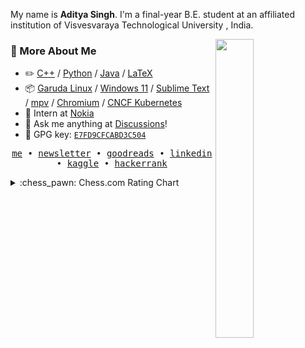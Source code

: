 My name is **Aditya Singh**. I'm a final-year B.E. student at an affiliated institution of Visvesvaraya Technological University , India.

<picture>
    <img align="right" width="35%" src="http://github-profile-summary-cards.vercel.app/api/cards/stats?username=EchoSingh&theme=tokyonight">
</picture>

### :space_invader: More About Me

-   :pencil2: [C++](https://github.com/EchoSingh?tab=repositories&type=&language=c%2B%2B&sort=) / [Python](https://github.com/EchoSingh?tab=repositories&type=&language=Python&sort=) / [Java](https://github.com/EchoSingh?tab=repositories&type=&language=Java&sort=) / [LaTeX](https://github.com/EchoSingh?tab=repositories&type=&language=TeX&sort=)  
-   :package: [Garuda Linux](https://garudalinux.org/) / [Windows 11](https://www.microsoft.com/windows/) / [Sublime Text](https://www.sublimetext.com/) / [mpv](https://mpv.io/) / [Chromium](https://www.chromium.org/) / [CNCF Kubernetes](https://kubernetes.io/)  
-   :handbag: Intern at [Nokia](https://www.nokia.com/)
-   :thought_balloon: Ask me anything at [Discussions](https://github.com/EchoSingh/EchoSingh/discussions/new/choose)!
-   :key: GPG key: [`E7FD9CFCABD3C504`](https://github.com/EchoSingh.gpg)

<p align="center">
  <samp>
    <a href="https://adi-pf.vercel.app">me</a> • 
    <a href="https://hashnode.com/@echosingh">newsletter</a> • 
    <a href="https://www.goodreads.com/aditya_reads">goodreads</a> • 
    <a href="https://www.linkedin.com/in/adityasinghgdev">linkedin</a> • 
    <a href="https://www.kaggle.com/adi2606">kaggle</a> • 
    <a href="https://www.hackerrank.com/profile/rayo_n">hackerrank</a>
  </samp>
</p>

<details>
<summary>:chess_pawn: Chess.com Rating Chart</summary>
<!-- START_RATING_GRAPH:chess.com -->
Chess.com rating chart for the last 200 games:

```ascii
1006 ┤                                                                                                                                                                         ╭╮
 981 ┤                                                                                                                                                                        ╭╯│
 957 ┤                                                                                                                                                                   ╭╮  ╭╯ │ ╭───╮
 932 ┤                                                                                                                                                                   ││  │  │ │   │
 908 ┤                                                                                                                                                                   │╰╮╭╯  ╰╮│   │
 883 ┤                                                                  ╭──╮                 ╭─╮  ╭──╮╭────╮          ╭╮╭╮                   ╭╮                 ╭───╮    │ ╰╯    ╰╯   │
 859 ┤                                                                  │  ╰──╮              │ ╰──╯  ╰╯    ╰────╮  ╭──╯╰╯│        ╭╮     ╭╮╭─╯╰────╮╭────╮╭╮╭───╯   ╰╮   │            │
 834 ┤               ╭─╮╭╮      ╭╮                                      │     ╰─────╮        │                  ╰──╯     │╭╮     ╭╯╰╮  ╭─╯╰╯       ╰╯    ╰╯╰╯        ╰╮ ╭╯            │
 810 ┼─╮╭╮      ╭╮╭──╯ ╰╯╰──────╯│        ╭────╮╭╮╭╮╭╮                  │           ╰──╮╭────╯                           ╰╯╰╮   ╭╯  ╰──╯                              │╭╯             │                  ╭╮
 785 ┤ ╰╯│ ╭────╯╰╯              ╰────────╯    ╰╯╰╯╰╯╰───╮  ╭───────────╯              ╰╯                                   ╰───╯                                     ╰╯              │               ╭──╯╰──
 761 ┤   ╰─╯                                             ╰──╯                                                                                                                         │          ╭────╯
 736 ┤                                                                                                                                                                                │  ╭╮╭─────╯
 712 ┤                                                                                                                                                                                ╰──╯╰╯
 687 ┤
```
<!-- END_RATING_GRAPH:chess.com -->
</details>
